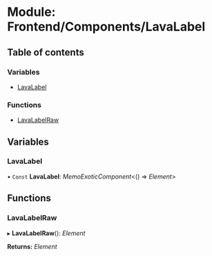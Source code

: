 # Module: Frontend/Components/LavaLabel

## Table of contents

### Variables

- [LavaLabel](frontend_components_lavalabel.md#lavalabel)

### Functions

- [LavaLabelRaw](frontend_components_lavalabel.md#lavalabelraw)

## Variables

### LavaLabel

• `Const` **LavaLabel**: _MemoExoticComponent_<() => _Element_\>

## Functions

### LavaLabelRaw

▸ **LavaLabelRaw**(): _Element_

**Returns:** _Element_
